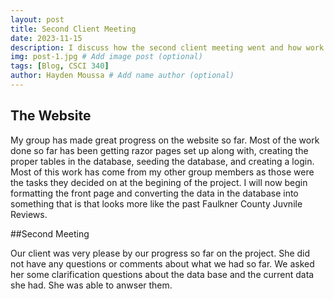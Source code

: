 ```yaml
---
layout: post
title: Second Client Meeting
date: 2023-11-15
description: I discuss how the second client meeting went and how work with my group has gone so far.
img: post-1.jpg # Add image post (optional)
tags: [Blog, CSCI 340]
author: Hayden Moussa # Add name author (optional)
---
```


## The Website

My group has made great progress on the website so far. Most of the work done so far has been getting razor pages set up along with, creating the proper tables in the database, seeding the database, and creating a login. Most of this work has come from my other group members as those were the tasks they decided on at the begining of the project. I will now begin formatting the front page and converting the data in the database into something that is that looks more like the past Faulkner County Juvnile Reviews.

##Second Meeting

Our client was very please by our progress so far on the project. She did not have any questions or comments about what we had so far. We asked her some clarification questions about the data base and the current data she had. She was able to anwser them. 